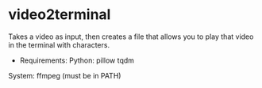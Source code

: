 # video2terminal
Takes a video as input, then creates a file that allows you to play that video in the terminal with characters.

- Requirements:
Python:
  pillow
  tqdm

System:
  ffmpeg (must be in PATH)
